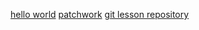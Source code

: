 [hello world](https://github.com/pingithefrosty/hello-world "hello world")
[patchwork](https://github.com/pingithefrosty/patchwork "patchwork")
[git lesson repository](https://github.com/pingithefrosty/git-lesson-repository "git lesson repository")